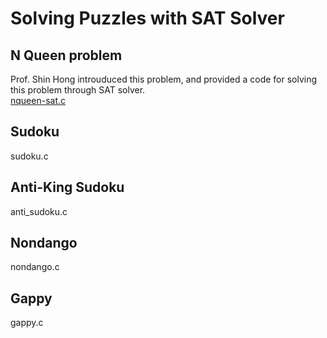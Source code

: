 # Solving Puzzles with SAT Solver
## N Queen problem
Prof. Shin Hong introuduced this problem, and provided a code for solving this problem through SAT solver. <br/>
[nqueen-sat.c](https://github.com/withalliam/Discrete_Mathematics/blob/main/PA1/nqueen-sat.c) <br/>

## Sudoku
sudoku.c <br/>

## Anti-King Sudoku
anti_sudoku.c <br/>

## Nondango
nondango.c <br/>

## Gappy
gappy.c <br/>
